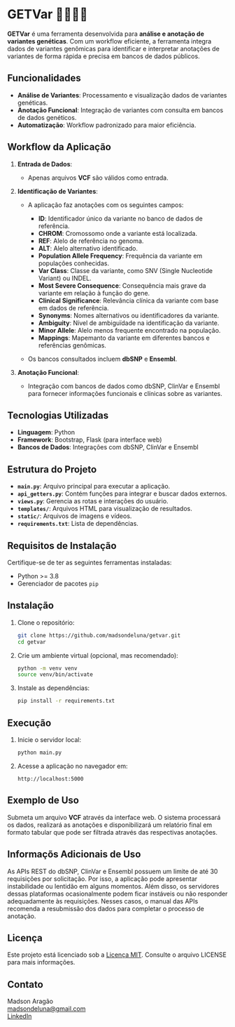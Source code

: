 # GETVar 🧬👨🏻‍💻

**GETVar** é uma ferramenta desenvolvida para **análise e anotação de variantes genéticas**. Com um workflow eficiente, a ferramenta integra dados de variantes genômicas para identificar e interpretar anotações de variantes de forma rápida e precisa em bancos de dados públicos.

## Funcionalidades

- **Análise de Variantes**: Processamento e visualização dados de variantes genéticas.
- **Anotação Funcional**: Integração de variantes com consulta em bancos de dados genéticos.
- **Automatização**: Workflow padronizado para maior eficiência.

## Workflow da Aplicação

1. **Entrada de Dados**:

   - Apenas arquivos **VCF** são válidos como entrada.

2. **Identificação de Variantes**:

   - A aplicação faz anotações com os seguintes campos:
     - **ID**: Identificador único da variante no banco de dados de referência.
     - **CHROM**: Cromossomo onde a variante está localizada.
     - **REF**: Alelo de referência no genoma.
     - **ALT**: Alelo alternativo identificado.
     - **Population Allele Frequency**: Frequência da variante em populações conhecidas.
     - **Var Class**: Classe da variante, como SNV (Single Nucleotide Variant) ou INDEL.
     - **Most Severe Consequence**: Consequência mais grave da variante em relação à função do gene.
     - **Clinical Significance**: Relevância clínica da variante com base em dados de referência.
     - **Synonyms**: Nomes alternativos ou identificadores da variante.
     - **Ambiguity**: Nível de ambiguïdade na identificação da variante.
     - **Minor Allele**: Alelo menos frequente encontrado na população.
     - **Mappings**: Mapemanto da variante em diferentes bancos e referências genômicas.

   - Os bancos consultados incluem **dbSNP** e **Ensembl**.

3. **Anotação Funcional**:

   - Integração com bancos de dados como dbSNP, ClinVar e Ensembl para fornecer informações funcionais e clínicas sobre as variantes.

## Tecnologias Utilizadas

- **Linguagem**: Python
- **Framework**: Bootstrap, Flask (para interface web)
- **Bancos de Dados**: Integrações com dbSNP, ClinVar e Ensembl

## Estrutura do Projeto

- **`main.py`**: Arquivo principal para executar a aplicação.
- **`api_getters.py`**: Contém funções para integrar e buscar dados externos.
- **`views.py`**: Gerencia as rotas e interações do usuário.
- **`templates/`**: Arquivos HTML para visualização de resultados.
- **`static/`**: Arquivos de imagens e vídeos.
- **`requirements.txt`**: Lista de dependências.

## Requisitos de Instalação

Certifique-se de ter as seguintes ferramentas instaladas:

- Python >= 3.8
- Gerenciador de pacotes `pip`

## Instalação

1. Clone o repositório:

   ```bash
   git clone https://github.com/madsondeluna/getvar.git
   cd getvar
   ```

2. Crie um ambiente virtual (opcional, mas recomendado):

   ```bash
   python -m venv venv
   source venv/bin/activate
   ```

3. Instale as dependências:

   ```bash
   pip install -r requirements.txt
   ```

## Execução

1. Inicie o servidor local:

   ```bash
   python main.py
   ```

2. Acesse a aplicação no navegador em:

   ```
   http://localhost:5000
   ```

## Exemplo de Uso

Submeta um arquivo **VCF** através da interface web. O sistema processará os dados, realizará as anotações e disponibilizará um relatório final em formato tabular que pode ser filtrada através das respectivas anotações. 

## Informaçõs Adicionais de Uso 

As APIs REST do dbSNP, ClinVar e Ensembl possuem um limite de até 30 requisições por solicitação. Por isso, a aplicação pode apresentar instabilidade ou lentidão em alguns momentos. Além disso, os servidores dessas plataformas ocasionalmente podem ficar instáveis ou não responder adequadamente às requisições. Nesses casos, o manual das APIs recomenda a resubmissão dos dados para completar o processo de anotação.

## Licença

Este projeto está licenciado sob a [Licença MIT](https://opensource.org/licenses/MIT). Consulte o arquivo LICENSE para mais informações.

## Contato

Madson Aragão\
[madsondeluna@gmail.com](mailto\:madsondeluna@gmail.com)\
[LinkedIn](https://www.linkedin.com/in/madsonaragao)

